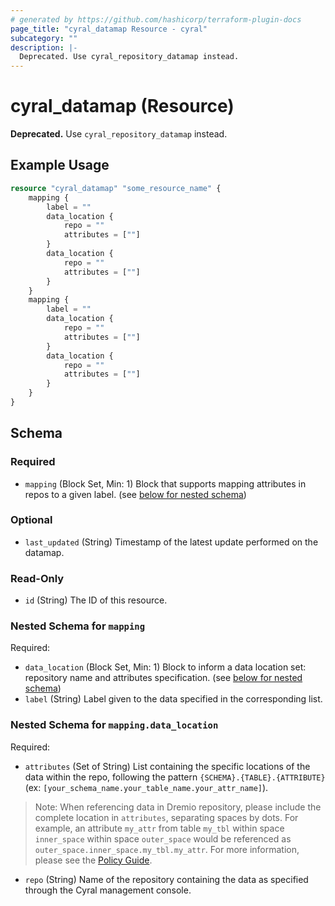 ```yaml
---
# generated by https://github.com/hashicorp/terraform-plugin-docs
page_title: "cyral_datamap Resource - cyral"
subcategory: ""
description: |-
  Deprecated. Use cyral_repository_datamap instead.
---
```


# cyral_datamap (Resource)

**Deprecated.** Use `cyral_repository_datamap` instead.

## Example Usage

```terraform
resource "cyral_datamap" "some_resource_name" {
    mapping {
        label = ""
        data_location {
            repo = ""
            attributes = [""]
        }
        data_location {
            repo = ""
            attributes = [""]
        }
    }
    mapping {
        label = ""
        data_location {
            repo = ""
            attributes = [""]
        }
        data_location {
            repo = ""
            attributes = [""]
        }
    }
}
```

<!-- schema generated by tfplugindocs -->

## Schema

### Required

- `mapping` (Block Set, Min: 1) Block that supports mapping attributes in repos to a given label. (see [below for nested schema](#nestedblock--mapping))

### Optional

- `last_updated` (String) Timestamp of the latest update performed on the datamap.

### Read-Only

- `id` (String) The ID of this resource.

<a id="nestedblock--mapping"></a>

### Nested Schema for `mapping`

Required:

- `data_location` (Block Set, Min: 1) Block to inform a data location set: repository name and attributes specification. (see [below for nested schema](#nestedblock--mapping--data_location))
- `label` (String) Label given to the data specified in the corresponding list.

<a id="nestedblock--mapping--data_location"></a>

### Nested Schema for `mapping.data_location`

Required:

- `attributes` (Set of String) List containing the specific locations of the data within the repo, following the pattern `{SCHEMA}.{TABLE}.{ATTRIBUTE}` (ex: `[your_schema_name.your_table_name.your_attr_name]`).

> Note: When referencing data in Dremio repository, please include the complete location in `attributes`, separating spaces by dots. For example, an attribute `my_attr` from table `my_tbl` within space `inner_space` within space `outer_space` would be referenced as `outer_space.inner_space.my_tbl.my_attr`. For more information, please see the [Policy Guide](https://cyral.com/docs/reference/policy/).

- `repo` (String) Name of the repository containing the data as specified through the Cyral management console.

